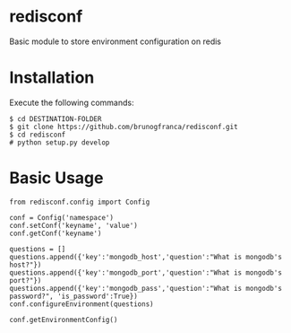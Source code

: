 redisconf
=========

Basic module to store environment configuration on redis

# Installation

Execute the following commands:

    $ cd DESTINATION-FOLDER
    $ git clone https://github.com/brunogfranca/redisconf.git
    $ cd redisconf
    # python setup.py develop

# Basic Usage

    from redisconf.config import Config

    conf = Config('namespace')
    conf.setConf('keyname', 'value')
    conf.getConf('keyname')

    questions = []
    questions.append({'key':'mongodb_host','question':"What is mongodb's host?"})
    questions.append({'key':'mongodb_port','question':"What is mongodb's port?"})
    questions.append({'key':'mongodb_pass','question':"What is mongodb's password?", 'is_password':True})
    conf.configureEnvironment(questions)

    conf.getEnvironmentConfig()